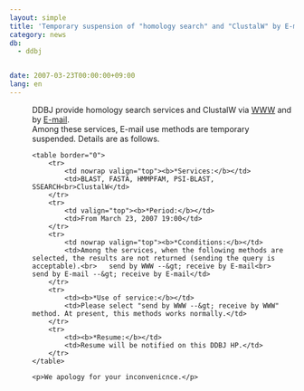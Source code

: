 ```yaml
---
layout: simple
title: 'Temporary suspension of "homology search" and "ClustalW" by E-mail '
category: news
db:
  - ddbj


date: 2007-03-23T00:00:00+09:00
lang: en
---
```


<html>
<dd>DDBJ provide homology search services and ClustalW via <a href="/searches.html">WWW</a> and by <a href="/search//email_exp-j.html">E-mail</a>.<br>Among these services, E-mail use methods are temporary suspended. Details are as follows.

    <table border="0">
        <tr>
            <td nowrap valign="top"><b>*Services:</b></td>
            <td>BLAST, FASTA, HMMPFAM, PSI-BLAST, SSEARCH<br>ClustalW</td>
        </tr>
        <tr>
            <td valign="top"><b>*Period:</b></td>
            <td>From March 23, 2007 19:00</td>
        </tr>
        <tr>
            <td nowrap valign="top"><b>*Cconditions:</b></td>
            <td>Among the services, when the following methods are selected, the results are not returned (sending the query is acceptable).<br>   send by WWW --&gt; receive by E-mail<br>   send by E-mail --&gt; receive by E-mail</td>
        </tr>
        <tr>
            <td><b>*Use of service:</b></td>
            <td>Please select "send by WWW --&gt; receive by WWW" method. At present, this methods works normally.</td>
        </tr>
        <tr>
            <td><b>*Resume:</b></td>
            <td>Resume will be notified on this DDBJ HP.</td>
        </tr>
    </table>

    <p>We apology for your inconvenicnce.</p>
</dd>
</html>
